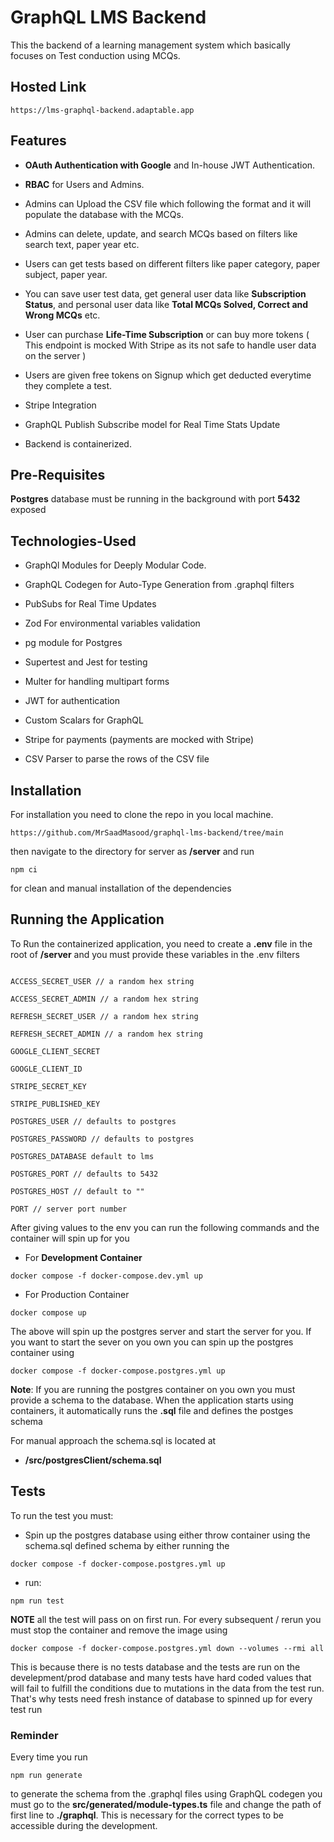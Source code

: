 # GraphQL LMS Backend

This the backend of a learning management system which basically focuses on Test conduction using MCQs.

## Hosted Link

```
https://lms-graphql-backend.adaptable.app
```

## Features

- **OAuth Authentication with Google** and In-house JWT Authentication.

- **RBAC** for Users and Admins.

- Admins can Upload the CSV file which following the format and it will populate the database with the MCQs.

- Admins can delete, update, and search MCQs based on filters like search text, paper year etc.

- Users can get tests based on different filters like paper category, paper subject, paper year.

- You can save user test data, get general user data like **Subscription Status**, and personal user data like **Total MCQs Solved,
  Correct and Wrong MCQs** etc.

- User can purchase **Life-Time Subscription** or can buy more tokens ( This endpoint is mocked With Stripe as its not safe to handle user data on the server )

- Users are given free tokens on Signup which get deducted everytime they complete a test.

- Stripe Integration

- GraphQL Publish Subscribe model for Real Time Stats Update

- Backend is containerized.

## Pre-Requisites

**Postgres** database must be running in the background with port **5432** exposed

## Technologies-Used

- GraphQl Modules for Deeply Modular Code.

- GraphQL Codegen for Auto-Type Generation from .graphql filters

- PubSubs for Real Time Updates

- Zod For environmental variables validation

- pg module for Postgres

- Supertest and Jest for testing

- Multer for handling multipart forms

- JWT for authentication

- Custom Scalars for GraphQL

- Stripe for payments (payments are mocked with Stripe)

- CSV Parser to parse the rows of the CSV file

## Installation

For installation you need to clone the repo in you local machine.

```
https://github.com/MrSaadMasood/graphql-lms-backend/tree/main
```

then navigate to the directory for server as **/server** and run

```
npm ci
```

for clean and manual installation of the dependencies

## Running the Application

To Run the containerized application, you need to create a **.env** file in the root of **/server** and you must provide these variables
in the .env filters

```

ACCESS_SECRET_USER // a random hex string

ACCESS_SECRET_ADMIN // a random hex string

REFRESH_SECRET_USER // a random hex string

REFRESH_SECRET_ADMIN // a random hex string

GOOGLE_CLIENT_SECRET

GOOGLE_CLIENT_ID

STRIPE_SECRET_KEY

STRIPE_PUBLISHED_KEY

POSTGRES_USER // defaults to postgres

POSTGRES_PASSWORD // defaults to postgres

POSTGRES_DATABASE default to lms

POSTGRES_PORT // defaults to 5432

POSTGRES_HOST // default to ""

PORT // server port number

```

After giving values to the env you can run the following commands and the container
will spin up for you

- For **Development Container**

```
docker compose -f docker-compose.dev.yml up
```

- For Production Container

```
docker compose up
```

The above will spin up the postgres server and start the server for you.
If you want to start the sever on you own you can spin up the postgres container using

```
docker compose -f docker-compose.postgres.yml up
```

**Note**: If you are running the postgres container on you own you must provide a schema to the database. When the application starts using containers, it automatically runs the **.sql** file and defines the postges schema

For manual approach the schema.sql is located at

- **/src/postgresClient/schema.sql**

## Tests

To run the test you must:

- Spin up the postgres database using either throw container using the schema.sql defined schema by either running the

```
docker compose -f docker-compose.postgres.yml up
```

- run:

```
npm run test
```

**NOTE** all the test will pass on on first run. For every subsequent / rerun you must stop the container and remove the image using

```
docker compose -f docker-compose.postgres.yml down --volumes --rmi all
```

This is because there is no tests database and the tests are run on the develepment/prod database and many tests have hard coded values that will fail to fulfill the conditions due to mutations in the data from the test run. That's why tests need fresh instance of database to spinned up for every test run

### Reminder

Every time you run

```
npm run generate
```

to generate the schema from the .graphql files using GraphQL codegen you must go to the **src/**generated**/module-types.ts** file and change the path of first line to **./graphql**. This is necessary for the correct types to be accessible during the development.
